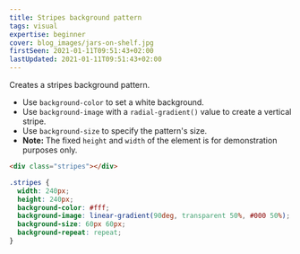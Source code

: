 ```yaml
---
title: Stripes background pattern
tags: visual
expertise: beginner
cover: blog_images/jars-on-shelf.jpg
firstSeen: 2021-01-11T09:51:43+02:00
lastUpdated: 2021-01-11T09:51:43+02:00
---
```


Creates a stripes background pattern.

- Use `background-color` to set a white background.
- Use `background-image` with a `radial-gradient()` value to create a vertical stripe.
- Use `background-size` to specify the pattern's size.
- **Note:** The fixed `height` and `width` of the element is for demonstration purposes only.

```html
<div class="stripes"></div>
```

```css
.stripes {
  width: 240px;
  height: 240px;
  background-color: #fff;
  background-image: linear-gradient(90deg, transparent 50%, #000 50%);
  background-size: 60px 60px;
  background-repeat: repeat;
}
```
